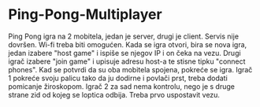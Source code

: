 # Ping-Pong-Multiplayer
Ping Pong igra na 2 mobitela, jedan je server, drugi je client. Servis nije dovršen. Wi-fi treba biti omogućen.
Kada se igra otvori, bira se nova igra, jedan izabere "host game" i ispiše se njegov IP i on čeka na vezu.
Drugi igrač izabere "join game" i upisuje adresu host-a te stisne tipku "connect phones".
Kad se potvrdi da su oba mobitela spojena, pokreće se igra.
Igrač 1 pokreće svoju palicu tako da ju dodirne i povlači prst, treba dodati pomicanje žiroskopom.
Igrač 2 za sad nema kontrolu, nego je s druge strane zid od kojeg se loptica odbija. Treba prvo uspostavit vezu.
